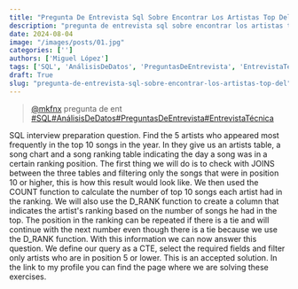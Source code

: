 ```yaml
---
title: "Pregunta De Entrevista Sql Sobre Encontrar Los Artistas Top Del"
description: "pregunta de entrevista sql sobre encontrar los artistas top del"
date: 2024-08-04
image: "/images/posts/01.jpg"
categories: ['']
authors: ['Miguel López']
tags: ['SQL', 'AnálisisDeDatos', 'PreguntasDeEntrevista', 'EntrevistaTécnica']
draft: True
slug: "pregunta-de-entrevista-sql-sobre-encontrar-los-artistas-top-del"
---
```


<blockquote class="tiktok-embed" cite="{https://www.tiktok.com/@mkfnx/video/7271002744217996549}" data-video-id="7271002744217996549" style="max-width: 605px;min-width: 325px;" > <section> <a target="_blank" title="@mkfnx" href="https://www.tiktok.com/@mkfnx?refer=embed">@mkfnx</a> pregunta de ent </section> <a title="SQL" target="_blank" href="https://www.tiktok.com/tag/SQL?refer=embed">#SQL</a><a title="AnálisisDeDatos" target="_blank" href="https://www.tiktok.com/tag/AnálisisDeDatos?refer=embed">#AnálisisDeDatos</a><a title="PreguntasDeEntrevista" target="_blank" href="https://www.tiktok.com/tag/PreguntasDeEntrevista?refer=embed">#PreguntasDeEntrevista</a><a title="EntrevistaTécnica" target="_blank" href="https://www.tiktok.com/tag/EntrevistaTécnica?refer=embed">#EntrevistaTécnica</a> </blockquote> <script async src="https://www.tiktok.com/embed.js"></script>

SQL interview preparation question.  Find the 5 artists who appeared most  frequently in the top 10 songs in the year.  In they give us an artists table,  a song chart and a song ranking table indicating  the day a song was in a certain ranking position.  The first thing we will do is to check with JOINS between the three  tables and filtering only the songs that were in position 10 or higher,  this is how this result would look like.  We then used the COUNT function to calculate the  number of top 10 songs each artist had in the ranking.  We will also use the D_RANK function to create a column that  indicates the artist's ranking based on the number of songs he had in the top.  The position in the ranking can be repeated if there  is a tie and will continue with the next number even  though there is a tie because we use the D_RANK function.  With this information we can now answer this question.  We define our query as a CTE,  select the required fields and filter  only artists who are in position 5 or lower.  This is an accepted solution.  In the link to my profile you can find the  page where we are solving these exercises. 